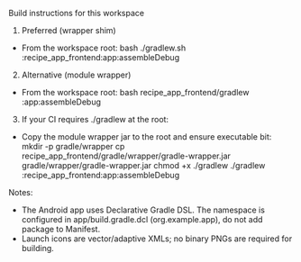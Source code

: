 Build instructions for this workspace

1) Preferred (wrapper shim)
- From the workspace root:
  bash ./gradlew.sh :recipe_app_frontend:app:assembleDebug

2) Alternative (module wrapper)
- From the workspace root:
  bash recipe_app_frontend/gradlew :app:assembleDebug

3) If your CI requires ./gradlew at the root:
- Copy the module wrapper jar to the root and ensure executable bit:
  mkdir -p gradle/wrapper
  cp recipe_app_frontend/gradle/wrapper/gradle-wrapper.jar gradle/wrapper/gradle-wrapper.jar
  chmod +x ./gradlew
  ./gradlew :recipe_app_frontend:app:assembleDebug

Notes:
- The Android app uses Declarative Gradle DSL. The namespace is configured in app/build.gradle.dcl (org.example.app), do not add package to Manifest.
- Launch icons are vector/adaptive XMLs; no binary PNGs are required for building.
